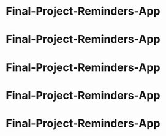 # Final-Project-Reminders-App
# Final-Project-Reminders-App
# Final-Project-Reminders-App
# Final-Project-Reminders-App
# Final-Project-Reminders-App
